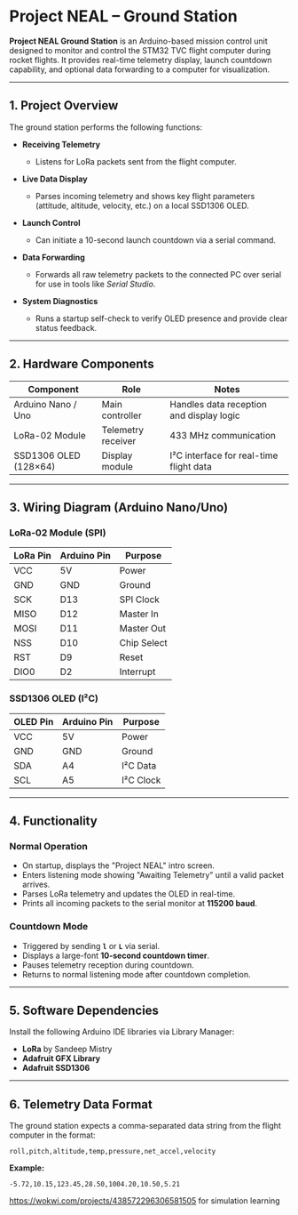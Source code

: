 
# Project NEAL – Ground Station

**Project NEAL Ground Station** is an Arduino-based mission control unit designed to monitor and control the STM32 TVC flight computer during rocket flights.
It provides real-time telemetry display, launch countdown capability, and optional data forwarding to a computer for visualization.

---

## 1. Project Overview

The ground station performs the following functions:

* **Receiving Telemetry**

  * Listens for LoRa packets sent from the flight computer.

* **Live Data Display**

  * Parses incoming telemetry and shows key flight parameters (attitude, altitude, velocity, etc.) on a local SSD1306 OLED.

* **Launch Control**

  * Can initiate a 10-second launch countdown via a serial command.

* **Data Forwarding**

  * Forwards all raw telemetry packets to the connected PC over serial for use in tools like *Serial Studio*.

* **System Diagnostics**

  * Runs a startup self-check to verify OLED presence and provide clear status feedback.

---

## 2. Hardware Components

| Component             | Role               | Notes                                    |
| --------------------- | ------------------ | ---------------------------------------- |
| Arduino Nano / Uno    | Main controller    | Handles data reception and display logic |
| LoRa-02 Module        | Telemetry receiver | 433 MHz communication                    |
| SSD1306 OLED (128×64) | Display module     | I²C interface for real-time flight data  |

---

## 3. Wiring Diagram (Arduino Nano/Uno)

### LoRa-02 Module (SPI)

| LoRa Pin | Arduino Pin | Purpose     |
| -------- | ----------- | ----------- |
| VCC      | 5V          | Power       |
| GND      | GND         | Ground      |
| SCK      | D13         | SPI Clock   |
| MISO     | D12         | Master In   |
| MOSI     | D11         | Master Out  |
| NSS      | D10         | Chip Select |
| RST      | D9          | Reset       |
| DIO0     | D2          | Interrupt   |

### SSD1306 OLED (I²C)

| OLED Pin | Arduino Pin | Purpose   |
| -------- | ----------- | --------- |
| VCC      | 5V          | Power     |
| GND      | GND         | Ground    |
| SDA      | A4          | I²C Data  |
| SCL      | A5          | I²C Clock |

---

## 4. Functionality

### Normal Operation

* On startup, displays the "Project NEAL" intro screen.
* Enters listening mode showing "Awaiting Telemetry" until a valid packet arrives.
* Parses LoRa telemetry and updates the OLED in real-time.
* Prints all incoming packets to the serial monitor at **115200 baud**.

### Countdown Mode

* Triggered by sending **`l`** or **`L`** via serial.
* Displays a large-font **10-second countdown timer**.
* Pauses telemetry reception during countdown.
* Returns to normal listening mode after countdown completion.

---

## 5. Software Dependencies

Install the following Arduino IDE libraries via Library Manager:

* **LoRa** by Sandeep Mistry
* **Adafruit GFX Library**
* **Adafruit SSD1306**

---

## 6. Telemetry Data Format

The ground station expects a comma-separated data string from the flight computer in the format:

```
roll,pitch,altitude,temp,pressure,net_accel,velocity
```

**Example:**

```
-5.72,10.15,123.45,28.50,1004.20,10.50,5.21
```



https://wokwi.com/projects/438572296306581505
for simulation learning
